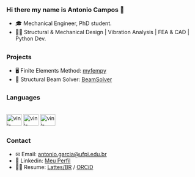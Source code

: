 ### Hi there my name is Antonio Campos 👋

- 🎓 Mechanical Engineer, PhD student.
- 👨‍🚀 Structural & Mechanical Design | Vibration Analysis | FEA & CAD | Python Dev.
<!--- - :earth_americas: [My Personal Website (under construction)]() -->
<!--- 🚀 [3D EasyCAE](https://www.linkedin.com/company/3d-easycae) Founder -->


<!-- ### Stats -->
<!--![Vinicius Status](https://github-readme-stats.vercel.app/api?username=antonio-vinicius-garcia-campos&show_icons=true&theme=dark&include_all_commits=true)
-->

##
### Projects
- 🖥 Finite Elements Method: [myfempy](https://github.com/easycae-3d/myfempy)
- 🌉 Structural Beam Solver: [BeamSolver](https://github.com/avgcampos/BeamSolver)

##
### Languages
<div style='display: inline_block'><br>
  <img align='center' alt='vini-python' height='30' width='40' src="https://cdn.jsdelivr.net/gh/devicons/devicon/icons/python/python-original.svg" />
  <img align='center' alt='vini-python' height='30' width='40' src="https://cdn.jsdelivr.net/gh/devicons/devicon/icons/c/c-original.svg" />
  <img align='center' alt='vini-python' height='30' width='40' src="https://cdn.jsdelivr.net/gh/devicons/devicon/icons/matlab/matlab-original.svg" />
  
</div>

##

### Contact

- ✉ Email: antonio.garcia@ufpi.edu.br
- 🤝 Linkedin: [Meu Perfil](https://www.linkedin.com/in/antonio-vinicius-garcia-campos/)
- 👨‍🔬 Resume: [Lattes/BR](http://lattes.cnpq.br/8098900392634122) / [ORCiD](https://orcid.org/0000-0003-1678-384X)

